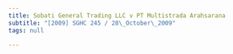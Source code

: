 ```yaml
---
title: Sobati General Trading LLC v PT Multistrada Arahsarana
subtitle: "[2009] SGHC 245 / 28\_October\_2009"
tags: null

---
```


